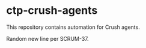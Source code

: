 # ctp-crush-agents

This repository contains automation for Crush agents.

Random new line per SCRUM-37.
